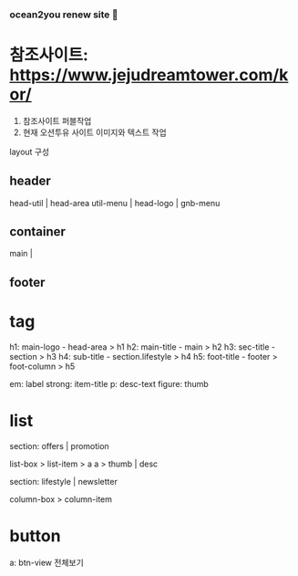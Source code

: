 ### ocean2you renew site 🌊

# 참조사이트: https://www.jejudreamtower.com/kor/

1. 참조사이트 퍼블작업
2. 현재 오션투유 사이트 이미지와 텍스트 작업

layout 구성

## header

head-util | head-area
util-menu | head-logo | gnb-menu

## container

main |

## footer

# tag

h1: main-logo - head-area > h1
h2: main-title - main > h2
h3: sec-title - section > h3
h4: sub-title - section.lifestyle > h4
h5: foot-title - footer > foot-column > h5

em: label
strong: item-title
p: desc-text
figure: thumb

# list

section: offers | promotion

list-box > list-item > a
a > thumb | desc

section: lifestyle | newsletter

column-box > column-item

# button

a: btn-view 전체보기
